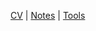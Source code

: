 [CV](https://cv.labinojha.com.np) | [Notes](https://notes.labinojha.com.np) | [Tools](https://tools.labinojha.com.np)
